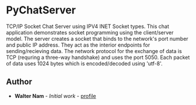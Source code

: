 # PyChatServer
TCP/IP Socket Chat Server using IPV4 INET Socket types. This chat application demonstrates socket programming using the client/server model. The server creates a socket that binds to the network's port number and public IP address. They act as the interior endpoints for sending/recieving data. The network protocol for the exchange of data is TCP (requring a three-way handshake) and uses the port 5050. Each packet of data uses 1024 bytes which is encoded/decoded using 'utf-8'. 

## Author

* **Walter Nam** - *Initial work* - [profile](https://github.com/wnam98)
